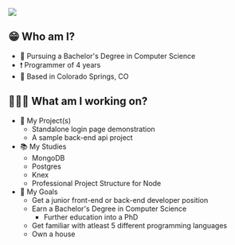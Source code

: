 ![](https://komarev.com/ghpvc/?username=andrew-programs&color=blue)
## 😁 Who am I? ##
- 📖 Pursuing a Bachelor's Degree in Computer Science
- ❗️ Programmer of 4 years
- 📍 Based in Colorado Springs, CO

## 🧑🏻‍💻 What am I working on? ##
- 📐 My Project(s)
  - Standalone login page demonstration
  - A sample back-end api project
- 📚 My Studies
  - MongoDB
  - Postgres
  - Knex
  - Professional Project Structure for Node
- 🎯 My Goals
  - Get a junior front-end or back-end developer position
  - Earn a Bachelor's Degree in Computer Science
    - Further education into a PhD
  - Get familiar with atleast 5 different programming languages
  - Own a house
